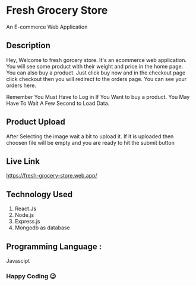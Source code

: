 # Fresh Grocery Store
An E-commerce Web Application

## Description
Hey, Welcome to fresh gorcery store. It's an ecommerce web application. You will see some product with their weight and price in the home page.
You can also buy a product. Just click buy now and in the checkout page click checkout then you will redirect to the orders page. You can see your
orders here. 

Remember You Must Have to Log in If You Want to buy a product. 
You May Have To Wait A Few Second to Load Data.
## Product Upload

After Selecting the image wait a bit to upload it. If it is uploaded then choosen file will be empty and you are ready to hit the submit button

## Live Link
https://fresh-grocery-store.web.app/

## Technology Used 
1. React.Js
2. Node.js
3. Express.js
4. Mongodb as database

## Programming Language :
Javascipt

### Happy Coding 😉